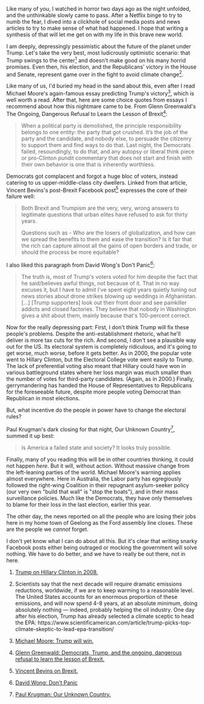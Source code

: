 <!--
.. title: Trump's win
.. slug: trumps-win
.. date: 2016-11-11 10:25:53
.. tags: climate change,politics
.. category: 
.. link: 
.. description: 
.. type: text
.. has_math: no
.. status: published
.. wp-status: publish
-->

<html><body><p>Like many of you, I watched in horror two days ago as the night unfolded, and the unthinkable slowly came to pass. After a Netflix binge to try to numb the fear, I dived into a clickhole of social media posts and news articles to try to make sense of what had happened. I hope that writing a synthesis of that will let me get on with my life in this brave new world.

I am deeply, depressingly pessimistic about the future of the planet under Trump. Let's take the very best, most ludicrously optimistic scenario: that Trump swings to the center<a href="#fn1"><sup>1</sup></a> and doesn't make good on his many horrid promises. Even then, his election, and the Republicans' victory in the House and Senate, represent game over in the fight to avoid climate change<a href="#fn2"><sup>2</sup></a>.

<!-- TEASER_END -->

Like many of us, I'd buried my head in the sand about this, even after I read Michael Moore's again-famous essay predicting Trump's victory<a href="#fn3"><sup>3</sup></a>, which is well worth a read. After that, here are some choice quotes from essays I recommend about how this nightmare came to be. From Glenn Greenwald's The Ongoing, Dangerous Refusal to Learn the Lesson of Brexit<a href="#fn4"><sup>4</sup></a>:

</p><blockquote>
  When a political party is demolished, the principle responsibility belongs to one entity: the party that got crushed. It’s the job of the party and the candidate, and nobody else, to persuade the citizenry to support them and find ways to do that. Last night, the Democrats failed, resoundingly, to do that, and any autopsy or liberal think piece or pro-Clinton pundit commentary that does not start and finish with their own behavior is one that is inherently worthless.
</blockquote>

Democrats got complacent and forgot a huge bloc of voters, instead catering to us upper-middle-class city dwellers. Linked from that article, Vincent Bevins's post-Brexit Facebook post<a href="#fn5"><sup>5</sup></a> expresses the core of their failure well:

<blockquote>
  Both Brexit and Trumpism are the very, very, wrong answers to legitimate questions that urban elites have refused to ask for thirty years.
  
  Questions such as - Who are the losers of globalization, and how can we spread the benefits to them and ease the transition? Is it fair that the rich can capture almost all the gains of open borders and trade, or should the process be more equitable?
</blockquote>

I also liked this paragraph from David Wong's Don't Panic<a href="#fn6"><sup>6</sup></a>:

<blockquote>
  The truth is, most of Trump's voters voted for him despite the fact that he said/believes awful things, not because of it. That in no way excuses it, but I have to admit I've spent eight years quietly tuning out news stories about drone strikes blowing up weddings in Afghanistan. [...] [Trump supporters] look out their front door and see painkiller addicts and closed factories. They believe that nobody in Washington gives a shit about them, mainly because that's 100-percent correct.
</blockquote>

Now for the really depressing part: First, I don't think Trump will fix these people's problems. Despite the anti-establishment rhetoric, what he'll deliver is more tax cuts for the rich. And second, I don't see a plausible way out for the US. Its electoral system is completely ridiculous, and it's going to get worse, much worse, before it gets better. As in 2000, the popular vote went to Hillary Clinton, but the Electoral College vote went easily to Trump. The lack of preferential voting also meant that Hillary could have won in various battleground states where her loss margin was much smaller than the number of votes for third-party candidates. (Again, as in 2000.) Finally, gerrymandering has handed the House of Representatives to Republicans for the foreseeable future, despite more people voting Democrat than Republican in most elections.

But, what incentive do the people in power have to change the electoral rules?

Paul Krugman's dark closing for that night, Our Unknown Country<a href="#fn7"><sup>7</sup></a>, summed it up best:

<blockquote>
  Is America a failed state and society? It looks truly possible.
</blockquote>

Finally, many of you reading this will be in other countries thinking, it could not happen <em>here</em>. But it will, without action. Without massive change from the left-leaning parties of the world. Michael Moore's warning applies almost everywhere. Here in Australia, the Labor party has egregiously followed the right-wing Coalition in their repugnant asylum-seeker policy (our very own "build that wall" is "stop the boats"), and in their mass surveillance policies. Much like the Democrats, they have only themselves to blame for their loss in the last election, earlier this year.

The other day, the news reported on all the people who are losing their jobs here in my home town of Geelong as the Ford assembly line closes. These are the people we <em>cannot</em> forget.

I don't yet know what I can do about all this. But it's clear that writing snarky Facebook posts either being outraged or mocking the government will solve nothing. We have to do better, and we have to really be out there, not in here.

<ol>
<li><p><a id="fn1" href="http://pic.twitter.com/DCgwxUQjdH">Trump on Hillary Clinton in 2008.</a></p></li>
<li><p><a></a> Scientists say that the next decade will require dramatic emissions reductions, worldwide, if we are to keep warming to a reasonable level. The United States accounts for an enormous proportion of these emissions, and will now spend 4-8 years, at an absolute minimum, doing absolutely nothing — indeed, probably helping the oil industry. One day after his election, Trump has already selected a climate sceptic to head the EPA: https://www.scientificamerican.com/article/trump-picks-top-climate-skeptic-to-lead-epa-transition/</p></li>
<li><p><a id="fn3" title="Michael Moore: Trump will win" href="http://michaelmoore.com/trumpwillwin/">Michael Moore: Trump will win.</a></p></li>
<li><p><a id="fn4" title="Glenn Greenwald: Democrats, Trump, and the ongoing, dangerous refusal to learn the lesson of Brexit." href="https://theintercept.com/2016/11/09/democrats-trump-and-the-ongoing-dangerous-refusal-to-learn-the-lesson-of-brexit/">Glenn Greenwald: Democrats, Trump, and the ongoing, dangerous refusal to learn the lesson of Brexit.</a></p></li>
<li><p><a id="fn5" title="Vincent Bevins on Brexit" href="https://www.facebook.com/vincent.bevins/posts/10105426634702363">Vincent Bevins on Brexit.</a></p></li>
<li><p><a id="fn6" title="David Wong: Don't Panic" href="http://www.cracked.com/blog/dont-panic/">David Wong: Don't Panic</a></p></li>
<li><p><a id="fn7" title="Paul Krugman: Our Unknown Country" href="http://www.nytimes.com/interactive/projects/cp/opinion/election-night-2016/the-unknown-country">Paul Krugman: Our Unknown Country.</a></p></li>
</ol></body></html>
